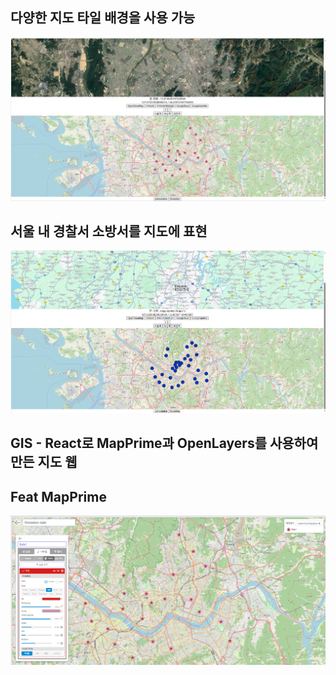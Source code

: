 ## 다양한 지도 타일 배경을 사용 가능

![alt text](image.png)

## 서울 내 경찰서 소방서를 지도에 표현

![alt text](image-1.png)

## GIS - React로 MapPrime과 OpenLayers를 사용하여 만든 지도 웹

## Feat MapPrime

![alt text](image-2.png)
